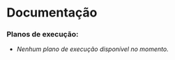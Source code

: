 # Documentação

### Planos de execução:













<!-- A lista abaixo será gerada automaticamente -->
- *Nenhum plano de execução disponível no momento.*
